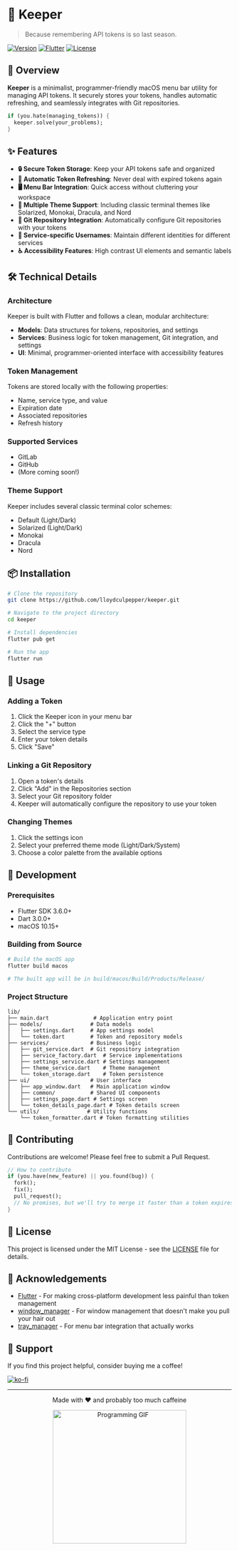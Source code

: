 # 🔐 Keeper

> Because remembering API tokens is so last season.

[![Version](https://img.shields.io/badge/version-0.3.0-blue.svg)](https://github.com/lloydculpepper/keeper)
[![Flutter](https://img.shields.io/badge/flutter-3.6.0+-46D1FD.svg)](https://flutter.dev)
[![License](https://img.shields.io/badge/license-MIT-green.svg)](LICENSE)

## 🚀 Overview

**Keeper** is a minimalist, programmer-friendly macOS menu bar utility for managing API tokens. It securely stores your tokens, handles automatic refreshing, and seamlessly integrates with Git repositories.

```dart
if (you.hate(managing_tokens)) {
  keeper.solve(your_problems);
}
```

## ✨ Features

- **🔒 Secure Token Storage**: Keep your API tokens safe and organized
- **🔄 Automatic Token Refreshing**: Never deal with expired tokens again
- **🖥️ Menu Bar Integration**: Quick access without cluttering your workspace
- **🌙 Multiple Theme Support**: Including classic terminal themes like Solarized, Monokai, Dracula, and Nord
- **🔌 Git Repository Integration**: Automatically configure Git repositories with your tokens
- **👤 Service-specific Usernames**: Maintain different identities for different services
- **♿ Accessibility Features**: High contrast UI elements and semantic labels

## 🛠️ Technical Details

### Architecture

Keeper is built with Flutter and follows a clean, modular architecture:

- **Models**: Data structures for tokens, repositories, and settings
- **Services**: Business logic for token management, Git integration, and settings
- **UI**: Minimal, programmer-oriented interface with accessibility features

### Token Management

Tokens are stored locally with the following properties:
- Name, service type, and value
- Expiration date
- Associated repositories
- Refresh history

### Supported Services

- GitLab
- GitHub
- (More coming soon!)

### Theme Support

Keeper includes several classic terminal color schemes:
- Default (Light/Dark)
- Solarized (Light/Dark)
- Monokai
- Dracula
- Nord

## 📦 Installation

```bash
# Clone the repository
git clone https://github.com/lloydculpepper/keeper.git

# Navigate to the project directory
cd keeper

# Install dependencies
flutter pub get

# Run the app
flutter run
```

## 🧩 Usage

### Adding a Token

1. Click the Keeper icon in your menu bar
2. Click the "+" button
3. Select the service type
4. Enter your token details
5. Click "Save"

### Linking a Git Repository

1. Open a token's details
2. Click "Add" in the Repositories section
3. Select your Git repository folder
4. Keeper will automatically configure the repository to use your token

### Changing Themes

1. Click the settings icon
2. Select your preferred theme mode (Light/Dark/System)
3. Choose a color palette from the available options

## 🧪 Development

### Prerequisites

- Flutter SDK 3.6.0+
- Dart 3.0.0+
- macOS 10.15+

### Building from Source

```bash
# Build the macOS app
flutter build macos

# The built app will be in build/macos/Build/Products/Release/
```

### Project Structure

```
lib/
├── main.dart              # Application entry point
├── models/               # Data models
│   ├── settings.dart     # App settings model
│   └── token.dart        # Token and repository models
├── services/             # Business logic
│   ├── git_service.dart  # Git repository integration
│   ├── service_factory.dart  # Service implementations
│   ├── settings_service.dart # Settings management
│   ├── theme_service.dart    # Theme management
│   └── token_storage.dart    # Token persistence
├── ui/                   # User interface
│   ├── app_window.dart   # Main application window
│   ├── common/           # Shared UI components
│   ├── settings_page.dart # Settings screen
│   └── token_details_page.dart # Token details screen
└── utils/               # Utility functions
    └── token_formatter.dart # Token formatting utilities
```

## 🤝 Contributing

Contributions are welcome! Please feel free to submit a Pull Request.

```dart
// How to contribute
if (you.have(new_feature) || you.found(bug)) {
  fork();
  fix();
  pull_request();
  // No promises, but we'll try to merge it faster than a token expires!
}
```

## 📝 License

This project is licensed under the MIT License - see the [LICENSE](LICENSE) file for details.

## 🙏 Acknowledgements

- [Flutter](https://flutter.dev) - For making cross-platform development less painful than token management
- [window_manager](https://pub.dev/packages/window_manager) - For window management that doesn't make you pull your hair out
- [tray_manager](https://pub.dev/packages/tray_manager) - For menu bar integration that actually works

## 💖 Support

If you find this project helpful, consider buying me a coffee!

[![ko-fi](https://ko-fi.com/img/githubbutton_sm.svg)](https://ko-fi.com/opvlmakesthings)

---

<p align="center">Made with ❤️ and probably too much caffeine</p>
<p align="center">
  <img src="https://media.giphy.com/media/13HgwGsXF0aiGY/giphy.gif" width="300" alt="Programming GIF">
</p>